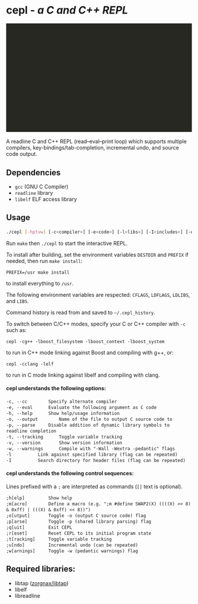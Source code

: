 # cepl - *a C and C++ REPL*

![cepl](https://raw.githubusercontent.com/alyptik/cepl/master/cepl.gif)

A readline C and C++ REPL (read–eval–print loop) which supports
multiple compilers, key-bindings/tab-completion, incremental
undo, and source code output.

## Dependencies

* `gcc` (GNU C Compiler)
* `readline` library
* `libelf` ELF access library

## Usage
```bash
./cepl [-hptvw] [-c<compiler>] [-e<code>] [-l<libs>] [-I<includes>] [-o<out.c>]
```

Run `make` then `./cepl` to start the interactive REPL.

To install after building, set the environment variables `DESTDIR`
and `PREFIX` if needed, then run `make install`:

    PREFIX=/usr make install

to install everything to `/usr`.

The following environment variables are respected: `CFLAGS`, `LDFLAGS`,
`LDLIBS`, and `LIBS`.

Command history is read from and saved to `~/.cepl_history`.

To switch between C/C++ modes, specify your C or C++ compiler
with `-c` such as:

    cepl -cg++ -lboost_filesystem -lboost_context -lboost_system

to run in C++ mode linking against Boost and compiling with g++, or:

    cepl -cclang -lelf

to run in C mode linking against libelf and compiling with clang.

#### cepl understands the following options:

	-c, --cc		Specify alternate compiler
	-e, --eval		Evaluate the following argument as C code
	-h, --help		Show help/usage information
	-o, --output		Name of the file to output C source code to
	-p, --parse		Disable addition of dynamic library symbols to readline completion
	-t, --tracking		Toggle variable tracking
	-v, --version		Show version information
	-w, --warnings		Compile with "-Wall -Wextra -pedantic" flags
	-l			Link against specified library (flag can be repeated)
	-I			Search directory for header files (flag can be repeated)

#### cepl understands the following control sequences:

Lines prefixed with a `;` are interpreted as commands (`[]` text is optional).

	;h[elp]			Show help
	;m[acro]		Define a macro (e.g. ";m #define SWAP2(X) ((((X) >> 8) & 0xff) | (((X) & 0xff) << 8))")
	;o[utput]		Toggle -o (output C source code) flag
	;p[arse]		Toggle -p (shared library parsing) flag
	;q[uit]			Exit CEPL
	;r[eset]		Reset CEPL to its initial program state
	;t[racking]		Toggle variable tracking
	;u[ndo]			Incremental undo (can be repeated)
	;w[arnings]		Toggle -w (pedantic warnings) flag

## Required libraries:

* libtap ([zorgnax/libtap](https://github.com/zorgnax/libtap))
* libelf
* libreadline
